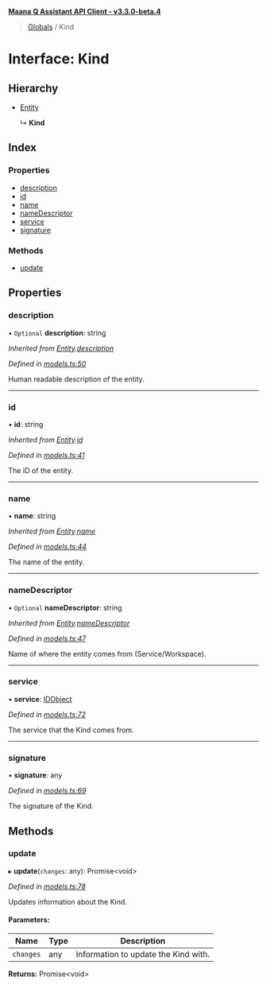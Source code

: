 **[Maana Q Assistant API Client - v3.3.0-beta.4](../README.md)**

> [Globals](../README.md) / Kind

# Interface: Kind

## Hierarchy

* [Entity](entity.md)

  ↳ **Kind**

## Index

### Properties

* [description](kind.md#description)
* [id](kind.md#id)
* [name](kind.md#name)
* [nameDescriptor](kind.md#namedescriptor)
* [service](kind.md#service)
* [signature](kind.md#signature)

### Methods

* [update](kind.md#update)

## Properties

### description

• `Optional` **description**: string

*Inherited from [Entity](entity.md).[description](entity.md#description)*

*Defined in [models.ts:50](https://github.com/maana-io/q-assistant-client/blob/7fea6ec/src/models.ts#L50)*

Human readable description of the entity.

___

### id

•  **id**: string

*Inherited from [Entity](entity.md).[id](entity.md#id)*

*Defined in [models.ts:41](https://github.com/maana-io/q-assistant-client/blob/7fea6ec/src/models.ts#L41)*

The ID of the entity.

___

### name

•  **name**: string

*Inherited from [Entity](entity.md).[name](entity.md#name)*

*Defined in [models.ts:44](https://github.com/maana-io/q-assistant-client/blob/7fea6ec/src/models.ts#L44)*

The name of the entity.

___

### nameDescriptor

• `Optional` **nameDescriptor**: string

*Inherited from [Entity](entity.md).[nameDescriptor](entity.md#namedescriptor)*

*Defined in [models.ts:47](https://github.com/maana-io/q-assistant-client/blob/7fea6ec/src/models.ts#L47)*

Name of where the entity comes from (Service/Workspace).

___

### service

•  **service**: [IDObject](idobject.md)

*Defined in [models.ts:72](https://github.com/maana-io/q-assistant-client/blob/7fea6ec/src/models.ts#L72)*

The service that the Kind comes from.

___

### signature

•  **signature**: any

*Defined in [models.ts:69](https://github.com/maana-io/q-assistant-client/blob/7fea6ec/src/models.ts#L69)*

The signature of the Kind.

## Methods

### update

▸ **update**(`changes`: any): Promise\<void>

*Defined in [models.ts:78](https://github.com/maana-io/q-assistant-client/blob/7fea6ec/src/models.ts#L78)*

Updates information about the Kind.

#### Parameters:

Name | Type | Description |
------ | ------ | ------ |
`changes` | any | Information to update the Kind with.  |

**Returns:** Promise\<void>
